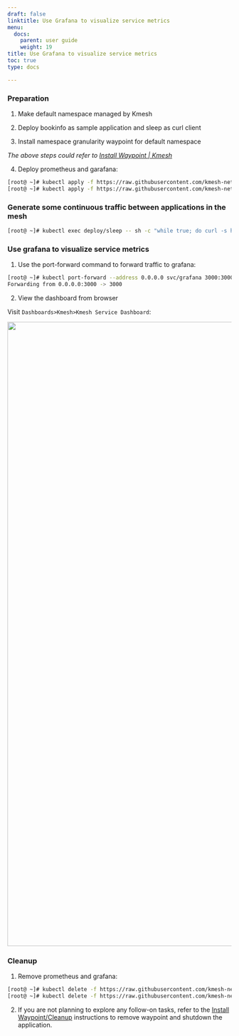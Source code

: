 ```yaml
---
draft: false
linktitle: Use Grafana to visualize service metrics
menu:
  docs:
    parent: user guide
    weight: 19
title: Use Grafana to visualize service metrics
toc: true
type: docs

---
```


### Preparation

1. Make default namespace managed by Kmesh

2. Deploy bookinfo as sample application and sleep as curl client

3. Install namespace granularity waypoint for default namespace

*The above steps could refer to [Install Waypoint | Kmesh](https://kmesh.net/en/docs/userguide/install_waypoint/#preparation)*

4. Deploy prometheus and garafana:

```bash
[root@ ~]# kubectl apply -f https://raw.githubusercontent.com/kmesh-net/kmesh/main/samples/addons/prometheus.yaml
[root@ ~]# kubectl apply -f https://raw.githubusercontent.com/kmesh-net/kmesh/main/samples/addons/grafana.yaml
```

### Generate some continuous traffic between applications in the mesh

```bash
[root@ ~]# kubectl exec deploy/sleep -- sh -c "while true; do curl -s http://productpage:9080/productpage | grep reviews-v.-; sleep 1; done"
```

### Use grafana to visualize service metrics

1. Use the port-forward command to forward traffic to grafana:

```bash
[root@ ~]# kubectl port-forward --address 0.0.0.0 svc/grafana 3000:3000 -n kmesh-system
Forwarding from 0.0.0.0:3000 -> 3000
```

2. View the dashboard from browser

Visit `Dashboards>Kmesh>Kmesh Service Dashboard`:

<div align="center">
<img src="/docs/userguide/grafana.png" width="1400" />
</div>

### Cleanup

1. Remove prometheus and grafana:

```bash
[root@ ~]# kubectl delete -f https://raw.githubusercontent.com/kmesh-net/kmesh/main/samples/addons/prometheus.yaml
[root@ ~]# kubectl delete -f https://raw.githubusercontent.com/kmesh-net/kmesh/main/samples/addons/grafana.yaml
```

2. If you are not planning to explore any follow-on tasks, refer to the [Install Waypoint/Cleanup](https://kmesh.net/en/docs/userguide/install_waypoint/#cleanup) instructions to remove waypoint and shutdown the application.
